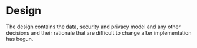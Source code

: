# Design

The design contains the [data](./data.md), [security](./security-model.md) and
[privacy](./privacy-model.md) model and any other decisions and their rationale
that are difficult to change after implementation has begun.


